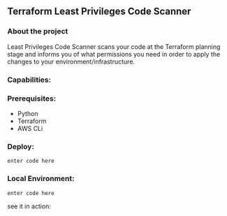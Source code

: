 ## Terraform Least Privileges Code Scanner

### About the project
Least Privileges Code Scanner scans your code at the Terraform planning stage and informs you of what permissions you need in order to apply the changes to your environment/infrastructure.


### Capabilities:


### Prerequisites:
* Python
* Terraform
* AWS CLi
### Deploy:

    enter code here

### Local Environment:

    enter code here



see it in action:


